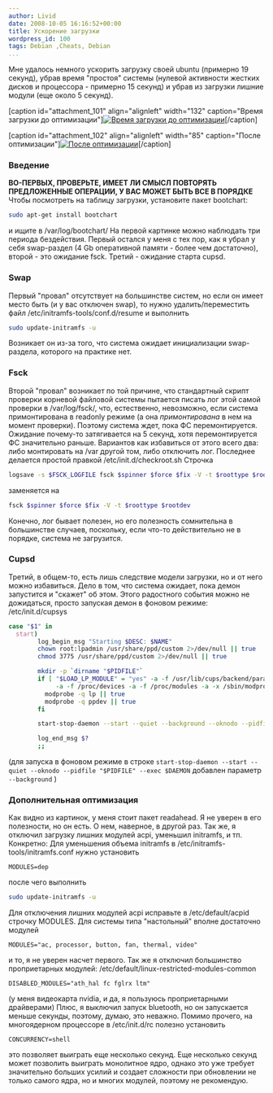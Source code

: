 ```yaml
---
author: Livid
date: 2008-10-05 16:16:52+00:00
title: Ускорение загрузки
wordpress_id: 100
tags: Debian ,Cheats, Debian
...
```


Мне удалось немного ускорить загрузку своей ubuntu (примерно 19 секунд),
убрав время "простоя" системы (нулевой активности жестких дисков и
процессора - примерно 15 секунд) и убрав из загрузки лишние модули (еще
около 5 секунд).

<!--more-->



[caption id="attachment\_101" align="alignleft" width="132"
caption="Время загрузки до оптимизации"][![Время загрузки до
оптимизации](/images/hardy-20081004-1-132x300.png "hardy-boot-default")](/images/hardy-20081004-1.png)[/caption]

[caption id="attachment\_102" align="alignleft" width="85"
caption="После оптимизации"][![После
оптимизации](/images/hardy-20081004-25-85x300.png "hardy-20081004-25")](/images/hardy-20081004-25.png)[/caption]

### Введение


**ВО-ПЕРВЫХ, ПРОВЕРЬТЕ, ИМЕЕТ ЛИ СМЫСЛ ПОВТОРЯТЬ ПРЕДЛОЖЕННЫЕ ОПЕРАЦИИ,
У ВАС МОЖЕТ БЫТЬ ВСЕ В ПОРЯДКЕ**
Чтобы посмотреть на таблицу загрузки, установите пакет bootchart:

```bash
sudo apt-get install bootchart
```


и ищите в /var/log/bootchart/
На первой картинке можно наблюдать три периода бездействия. Первый
остался у меня с тех пор, как я убрал у себя swap-раздел (4 Gb
оперативной памяти - более чем достаточно), второй - это ожидание fsck.
Третий - ожидание старта cupsd.

### Swap


Первый "провал" отсутствует на большинстве систем, но если он имеет
место быть (и у вас отключен swap), то нужно удалить/переместить файл
/etc/initramfs-tools/conf.d/resume и выполнить

```bash
sudo update-initramfs -u
```


Возникает он из-за того, что система ожидает инициализации swap-раздела,
которого на практике нет.

### Fsck


Второй "провал" возникает по той причине, что стандартный скрипт
проверки корневой файловой системы пытается писать лог этой самой
проверки в /var/log/fsck/, что, естественно, невозможно, если система
примонтирована в readonly режиме (а она *примонтирована* в нем на момент
проверки). Поэтому система ждет, пока ФС перемонтируется. Ожидание
почему-то затягивается на 5 секунд, хотя перемонтируется ФС значительно
раньше. Вариантов как избавиться от этого всего два: либо монтировать на
/var другой том, либо отключить лог. Последнее делается простой правкой
/etc/init.d/checkroot.sh
Строчка

```bash
logsave -s $FSCK_LOGFILE fsck $spinner $force $fix -V -t $roottype $rootdev
```


заменяется на

```bash
fsck $spinner $force $fix -V -t $roottype $rootdev
```


Конечно, лог бывает полезен, но его полезность сомнительна в большинстве
случаев, поскольку, если что-то действительно не в порядке, система не
загрузится.

### Cupsd


Третий, в общем-то, есть лишь следствие модели загрузки, но и от него
можно избавиться.
Дело в том, что система ожидает, пока демон запустится и "скажет" об
этом. Этого радостного события можно не дожидаться, просто запуская
демон в фоновом режиме: /etc/init.d/cupsys

```bash
case "$1" in
  start)
        log_begin_msg "Starting $DESC: $NAME"
        chown root:lpadmin /usr/share/ppd/custom 2>/dev/null || true
        chmod 3775 /usr/share/ppd/custom 2>/dev/null || true

        mkdir -p `dirname "$PIDFILE"`
        if [ "$LOAD_LP_MODULE" = "yes" -a -f /usr/lib/cups/backend/parallel 
             -a -f /proc/devices -a -f /proc/modules -a -x /sbin/modprobe ]; then
          modprobe -q lp || true
          modprobe -q ppdev || true
        fi

        start-stop-daemon --start --quiet --background --oknodo --pidfile "$PIDFILE" --exec $DAEMON

        log_end_msg $?
        ;;
```


(для запуска в фоновом режиме в строке
`start-stop-daemon --start --quiet --oknodo --pidfile "$PIDFILE" --exec $DAEMON`
добавлен параметр `--background` )

### Дополнительная оптимизация


Как видно из картинок, у меня стоит пакет readahead. Я не уверен в его
полезности, но он есть. О нем, наверное, в другой раз.
Так же, я отключил загрузку лишних модулей acpi, уменьшил initramfs, и
тп.
Конкретно:
Для уменьшения объема initramfs в /etc/initramfs-tools/initramfs.conf
нужно установить

    MODULES=dep


после чего выполнить

```bash
sudo update-initramfs -u
```


Для отключения лишних модулей acpi исправьте в /etc/default/acpid
строчку MODULES. Для системы типа "настольный" вполне достаточно
модулей

    MODULES="ac, processor, button, fan, thermal, video"


и то, я не уверен насчет первого.
Так же я отключил большинство проприетарных модулей:
/etc/default/linux-restricted-modules-common

    DISABLED_MODULES="ath_hal fc fglrx ltm"


(у меня видеокарта nvidia, и да, я пользуюсь проприетарными драйверами)
Плюс, я выключил запуск bluetooth, но он запускается меньше секунды,
поэтому, думаю, это неважно.
Помимо прочего, на многоядерном процессоре в /etc/init.d/rc полезно
установить

    CONCURRENCY=shell


это позволяет выиграть еще несколько секунд.
Еще несколько секунд может позволить выиграть монолитное ядро, однако
это уже требует значительно больших усилий и создает сложности при
обновлении не только самого ядра, но и многих модулей, поэтому не
рекомендую.
